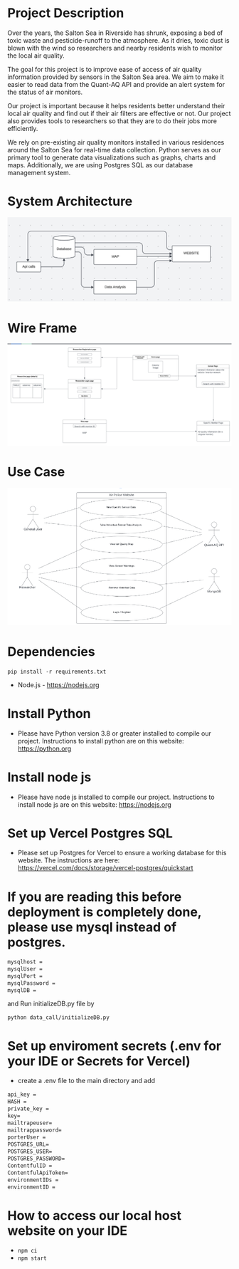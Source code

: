 # Project Description
  Over the years, the Salton Sea in Riverside has shrunk, exposing a bed of toxic waste and pesticide-runoff to the atmosphere. As it dries, toxic dust is blown with the wind so researchers and nearby residents wish to monitor the local air quality. 

  The goal for this project is to improve ease of access of air quality information provided by sensors in the Salton Sea area. We aim to make it easier to read data from the Quant-AQ API and provide an alert system for the status of air monitors.

  Our project is important because it helps residents better understand their local air quality and find out if their air filters are effective or not. Our project also provides tools to researchers so that they are to do their jobs more efficiently.
 
  We rely on pre-existing air quality monitors installed in various residences around the Salton Sea for real-time data collection. Python serves as our primary tool to generate data visualizations such as graphs, charts and maps. Additionally, we are using Postgres SQL as our database management system.
# System Architecture
!["system architecture"](./readme_img/systemarchitecture.png)
# Wire Frame
!["wire frame"](./readme_img/wireframe.png)
# Use Case
!["use case"](./readme_img/usecase.png)

# Dependencies
  ```
  pip install -r requirements.txt
  ```
* Node.js - https://nodejs.org
  
# Install Python
* Please have Python version 3.8 or greater installed to compile our project. Instructions to install python are on this website: https://python.org

# Install node js
* Please have node js installed to compile our project. Instructions to install node js are on this website: https://nodejs.org

# Set up Vercel Postgres SQL
* Please set up Postgres for Vercel to ensure a working database for this website. The instructions are here: https://vercel.com/docs/storage/vercel-postgres/quickstart 


# If you are reading this before deployment is completely done, please use mysql instead of postgres.
```
mysqlhost = 
mysqlUser = 
mysqlPort =
mysqlPassword = 
mysqlDB = 
```
and Run initializeDB.py file by 

```
python data_call/initializeDB.py
```

# Set up enviroment secrets (.env for your IDE or Secrets for Vercel)
* create a .env file to the main directory and add
```
api_key = 
HASH = 
private_key = 
key=
mailtrapeuser=
mailtrappassword=  
porterUser = 
POSTGRES_URL=
POSTGRES_USER=       
POSTGRES_PASSWORD=
ContentfulID = 
ContentfulApiToken=
environmentIDs = 
environmentID =
  ```
  
# How to access our local host website on your IDE
* ```npm ci```
* ```npm start```

